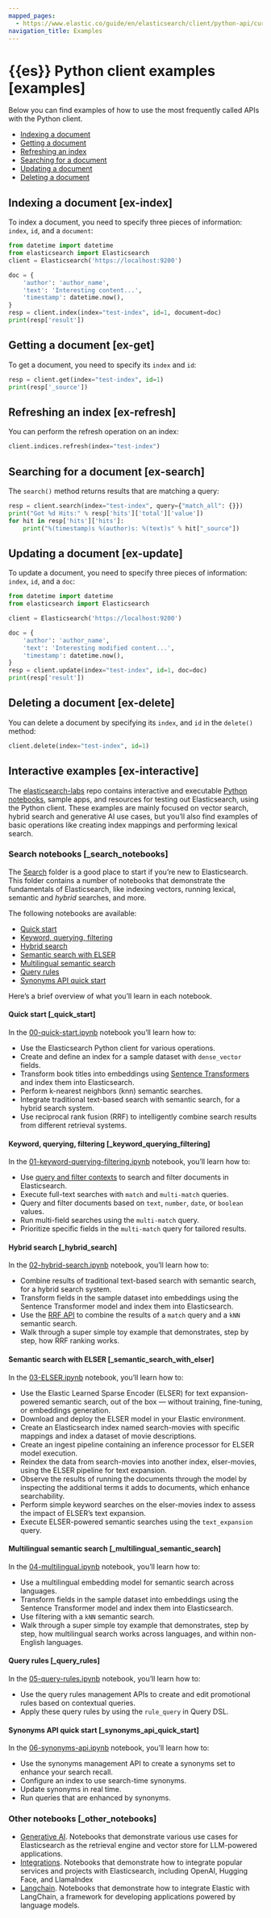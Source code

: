 ```yaml
---
mapped_pages:
  - https://www.elastic.co/guide/en/elasticsearch/client/python-api/current/examples.html
navigation_title: Examples
---
```


# {{es}} Python client examples [examples]

Below you can find examples of how to use the most frequently called APIs with the Python client.

* [Indexing a document](#ex-index)
* [Getting a document](#ex-get)
* [Refreshing an index](#ex-refresh)
* [Searching for a document](#ex-search)
* [Updating a document](#ex-update)
* [Deleting a document](#ex-delete)


## Indexing a document [ex-index]

To index a document, you need to specify three pieces of information: `index`, `id`, and a `document`:

```py
from datetime import datetime
from elasticsearch import Elasticsearch
client = Elasticsearch('https://localhost:9200')

doc = {
    'author': 'author_name',
    'text': 'Interesting content...',
    'timestamp': datetime.now(),
}
resp = client.index(index="test-index", id=1, document=doc)
print(resp['result'])
```


## Getting a document [ex-get]

To get a document, you need to specify its `index` and `id`:

```py
resp = client.get(index="test-index", id=1)
print(resp['_source'])
```


## Refreshing an index [ex-refresh]

You can perform the refresh operation on an index:

```py
client.indices.refresh(index="test-index")
```


## Searching for a document [ex-search]

The `search()` method returns results that are matching a query:

```py
resp = client.search(index="test-index", query={"match_all": {}})
print("Got %d Hits:" % resp['hits']['total']['value'])
for hit in resp['hits']['hits']:
    print("%(timestamp)s %(author)s: %(text)s" % hit["_source"])
```


## Updating a document [ex-update]

To update a document, you need to specify three pieces of information: `index`, `id`, and a `doc`:

```py
from datetime import datetime
from elasticsearch import Elasticsearch

client = Elasticsearch('https://localhost:9200')

doc = {
    'author': 'author_name',
    'text': 'Interesting modified content...',
    'timestamp': datetime.now(),
}
resp = client.update(index="test-index", id=1, doc=doc)
print(resp['result'])
```


## Deleting a document [ex-delete]

You can delete a document by specifying its `index`, and `id` in the `delete()` method:

```py
client.delete(index="test-index", id=1)
```


## Interactive examples [ex-interactive]

The [elasticsearch-labs](https://github.com/elastic/elasticsearch-labs) repo contains interactive and executable [Python notebooks](https://github.com/elastic/elasticsearch-labs/tree/main/notebooks), sample apps, and resources for testing out Elasticsearch, using the Python client. These examples are mainly focused on vector search, hybrid search and generative AI use cases, but you’ll also find examples of basic operations like creating index mappings and performing lexical search.


### Search notebooks [_search_notebooks]

The [Search](https://github.com/elastic/elasticsearch-labs/tree/main/notebooks/search) folder is a good place to start if you’re new to Elasticsearch. This folder contains a number of notebooks that demonstrate the fundamentals of Elasticsearch, like indexing vectors, running lexical, semantic and *hybrid* searches, and more.

The following notebooks are available:

* [Quick start](https://github.com/elastic/elasticsearch-labs/blob/main/notebooks/search/00-quick-start.ipynb)
* [Keyword, querying, filtering](https://github.com/elastic/elasticsearch-labs/blob/main/notebooks/search/01-keyword-querying-filtering.ipynb)
* [Hybrid search](https://github.com/elastic/elasticsearch-labs/blob/main/notebooks/search/02-hybrid-search.ipynb)
* [Semantic search with ELSER](https://github.com/elastic/elasticsearch-labs/blob/main/notebooks/search/03-ELSER.ipynb)
* [Multilingual semantic search](https://github.com/elastic/elasticsearch-labs/blob/main/notebooks/search/04-multilingual.ipynb)
* [Query rules](https://github.com/elastic/elasticsearch-labs/blob/main/notebooks/search/05-query-rules.ipynb)
* [Synonyms API quick start](https://github.com/elastic/elasticsearch-labs/blob/main/notebooks/search/06-synonyms-api.ipynb)

Here’s a brief overview of what you’ll learn in each notebook.


#### Quick start [_quick_start]

In the [00-quick-start.ipynb](https://github.com/elastic/elasticsearch-labs/blob/main/notebooks/search/00-quick-start.ipynb) notebook you’ll learn how to:

* Use the Elasticsearch Python client for various operations.
* Create and define an index for a sample dataset with `dense_vector` fields.
* Transform book titles into embeddings using [Sentence Transformers](https://www.sbert.net) and index them into Elasticsearch.
* Perform k-nearest neighbors (knn) semantic searches.
* Integrate traditional text-based search with semantic search, for a hybrid search system.
* Use reciprocal rank fusion (RRF) to intelligently combine search results from different retrieval systems.


#### Keyword, querying, filtering [_keyword_querying_filtering]

In the [01-keyword-querying-filtering.ipynb](https://github.com/elastic/elasticsearch-labs/blob/main/notebooks/search/01-keyword-querying-filtering.ipynb) notebook, you’ll learn how to:

* Use [query and filter contexts](docs-content://explore-analyze/query-filter/languages/querydsl.md) to search and filter documents in Elasticsearch.
* Execute full-text searches with `match` and `multi-match` queries.
* Query and filter documents based on `text`, `number`, `date`, or `boolean` values.
* Run multi-field searches using the `multi-match` query.
* Prioritize specific fields in the `multi-match` query for tailored results.


#### Hybrid search [_hybrid_search]

In the [02-hybrid-search.ipynb](https://github.com/elastic/elasticsearch-labs/blob/main/notebooks/search/02-hybrid-search.ipynb) notebook, you’ll learn how to:

* Combine results of traditional text-based search with semantic search, for a hybrid search system.
* Transform fields in the sample dataset into embeddings using the Sentence Transformer model and index them into Elasticsearch.
* Use the [RRF API](elasticsearch://reference/elasticsearch/rest-apis/reciprocal-rank-fusion.md#rrf-api) to combine the results of a `match` query and a `kNN` semantic search.
* Walk through a super simple toy example that demonstrates, step by step, how RRF ranking works.


#### Semantic search with ELSER [_semantic_search_with_elser]

In the [03-ELSER.ipynb](https://github.com/elastic/elasticsearch-labs/blob/main/notebooks/search/03-ELSER.ipynb) notebook, you’ll learn how to:

* Use the Elastic Learned Sparse Encoder (ELSER) for text expansion-powered semantic search, out of the box — without training, fine-tuning, or embeddings generation.
* Download and deploy the ELSER model in your Elastic environment.
* Create an Elasticsearch index named search-movies with specific mappings and index a dataset of movie descriptions.
* Create an ingest pipeline containing an inference processor for ELSER model execution.
* Reindex the data from search-movies into another index, elser-movies, using the ELSER pipeline for text expansion.
* Observe the results of running the documents through the model by inspecting the additional terms it adds to documents, which enhance searchability.
* Perform simple keyword searches on the elser-movies index to assess the impact of ELSER’s text expansion.
* Execute ELSER-powered semantic searches using the `text_expansion` query.


#### Multilingual semantic search [_multilingual_semantic_search]

In the [04-multilingual.ipynb](https://github.com/elastic/elasticsearch-labs/blob/main/notebooks/search/04-multilingual.ipynb) notebook, you’ll learn how to:

* Use a multilingual embedding model for semantic search across languages.
* Transform fields in the sample dataset into embeddings using the Sentence Transformer model and index them into Elasticsearch.
* Use filtering with a `kNN` semantic search.
* Walk through a super simple toy example that demonstrates, step by step, how multilingual search works across languages, and within non-English languages.


#### Query rules [_query_rules]

In the [05-query-rules.ipynb](https://github.com/elastic/elasticsearch-labs/blob/main/notebooks/search/05-query-rules.ipynb) notebook, you’ll learn how to:

* Use the query rules management APIs to create and edit promotional rules based on contextual queries.
* Apply these query rules by using the `rule_query` in Query DSL.


#### Synonyms API quick start [_synonyms_api_quick_start]

In the [06-synonyms-api.ipynb](https://github.com/elastic/elasticsearch-labs/blob/main/notebooks/search/06-synonyms-api.ipynb) notebook, you’ll learn how to:

* Use the synonyms management API to create a synonyms set to enhance your search recall.
* Configure an index to use search-time synonyms.
* Update synonyms in real time.
* Run queries that are enhanced by synonyms.


### Other notebooks [_other_notebooks]

* [Generative AI](https://github.com/elastic/elasticsearch-labs/tree/main/notebooks/generative-ai). Notebooks that demonstrate various use cases for Elasticsearch as the retrieval engine and vector store for LLM-powered applications.
* [Integrations](https://github.com/elastic/elasticsearch-labs/blob/main/notebooks/integrations). Notebooks that demonstrate how to integrate popular services and projects with Elasticsearch, including OpenAI, Hugging Face, and LlamaIndex
* [Langchain](https://github.com/elastic/elasticsearch-labs/tree/main/notebooks/langchain). Notebooks that demonstrate how to integrate Elastic with LangChain, a framework for developing applications powered by language models.

